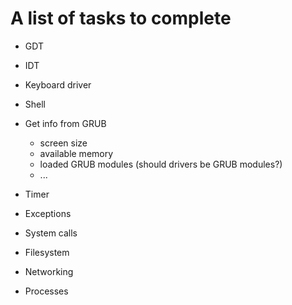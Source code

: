 # A list of tasks to complete

- GDT
- IDT
- Keyboard driver
- Shell

- Get info from GRUB
  - screen size
  - available memory
  - loaded GRUB modules (should drivers be GRUB modules?)
  - ...
  
- Timer

- Exceptions
- System calls
- Filesystem
- Networking
- Processes
